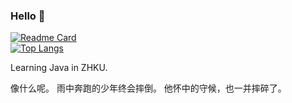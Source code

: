 ### Hello 👋
[![Readme Card](https://github-readme-stats-one-bice.vercel.app/api?username=UzLung1435&show_icons=true&role=OWNER,ORGANIZATION_MEMBER,COLLABORATOR)](https://github.com/anuraghazra/github-readme-stats)  
[![Top Langs](https://github-readme-stats.vercel.app/api/top-langs/?username=UzLung1435&layout=compact)](https://github.com/anuraghazra/github-readme-stats)
<!--
<!--
**UzLung1435/Uzlung1435** is a ✨ _special_ ✨ repository because its `README.md` (this file) appears on your GitHub profile.

Here are some ideas to get you started:

- 🔭 I’m currently working on ...
- 🌱 I’m currently learning ...
- 👯 I’m looking to collaborate on ...
- 🤔 I’m looking for help with ...
- 💬 Ask me about ...
- 📫 How to reach me: ...
- 😄 Pronouns: ...
- ⚡ Fun fact: ...
-->

Learning Java in ZHKU.

像什么呢。
雨中奔跑的少年终会摔倒。
他怀中的守候，也一并摔碎了。